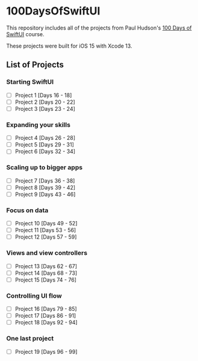 # 100DaysOfSwiftUI
This repository includes all of the projects from Paul Hudson's [100 Days of SwiftUI](https://www.hackingwithswift.com/100/swiftui) course.

These projects were built for iOS 15 with Xcode 13.

## List of Projects
### Starting SwiftUI
- [ ] Project 1 [Days 16 - 18]
- [ ] Project 2 [Days 20 - 22]
- [ ] Project 3 [Days 23 - 24]
### Expanding your skills
- [ ] Project 4 [Days 26 - 28]
- [ ] Project 5 [Days 29 - 31]
- [ ] Project 6 [Days 32 - 34]
### Scaling up to bigger apps
- [ ] Project 7 [Days 36 - 38]
- [ ] Project 8 [Days 39 - 42]
- [ ] Project 9 [Days 43 - 46]
### Focus on data
- [ ] Project 10 [Days 49 - 52]
- [ ] Project 11 [Days 53 - 56]
- [ ] Project 12 [Days 57 - 59]
### Views and view controllers
- [ ] Project 13 [Days 62 - 67]
- [ ] Project 14 [Days 68 - 73]
- [ ] Project 15 [Days 74 - 76]
### Controlling UI flow
- [ ] Project 16 [Days 79 - 85]
- [ ] Project 17 [Days 86 - 91]
- [ ] Project 18 [Days 92 - 94]
### One last project
- [ ] Project 19 [Days 96 - 99]
